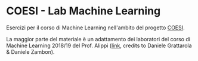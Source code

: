 # COESI - Lab Machine Learning

Esercizi per il corso di Machine Learning nell'ambito del progetto [COESI](http://coesi.inf.usi.ch/).

La maggior parte del materiale è un adattamento dei laboratori del corso di Machine Learning 2018/19 del Prof. Alippi ([link](https://github.com/danielegrattarola/ml-18-19), credits to Daniele Grattarola & Daniele Zambon).
